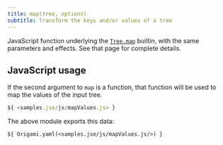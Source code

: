 ```yaml
---
title: map(tree, options)
subtitle: Transform the keys and/or values of a tree
---
```


JavaScript function underlying the [`Tree.map`](/builtins/tree/map.html) builtin, with the same parameters and effects. See that page for complete details.

## JavaScript usage

If the second argument to `map` is a function, that function will be used to map the values of the input tree.

```js
${ <samples.jse/js/mapValues.js> }
```

The above module exports this data:

```
${ Origami.yaml(<samples.jse/js/mapValues.js/>) }
```
